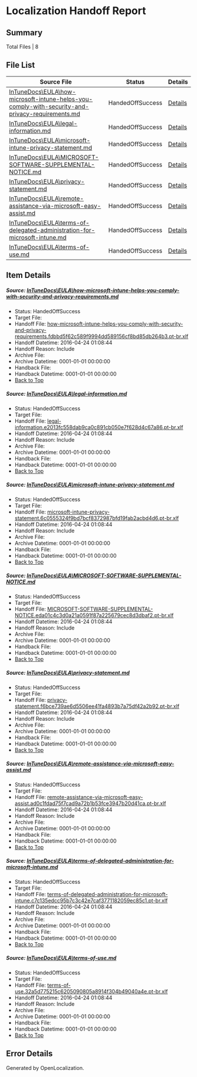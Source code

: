 # <a name='report-top'></a> Localization Handoff Report

## Summary
 Total Files | 8

## File List
 Source File | Status | Details 
 ----------- | ------ | ------- 
 [InTuneDocs\EULA\how-microsoft-intune-helps-you-comply-with-security-and-privacy-requirements.md](https://github.com/Microsoft/IntuneDocs-pr/blob/2bc4a19b8acbf5022cd6f88d096d12c04a62d19e/InTuneDocs/EULA/how-microsoft-intune-helps-you-comply-with-security-and-privacy-requirements.md) | HandedOffSuccess | [Details](#e9fbe31b5a9d2fc1f573bfddce520634bbee303f482)
 [InTuneDocs\EULA\legal-information.md](https://github.com/Microsoft/IntuneDocs-pr/blob/2bc4a19b8acbf5022cd6f88d096d12c04a62d19e/InTuneDocs/EULA/legal-information.md) | HandedOffSuccess | [Details](#191d4d3e5a4608a5f3efe02ca40809e1d598af96483)
 [InTuneDocs\EULA\microsoft-intune-privacy-statement.md](https://github.com/Microsoft/IntuneDocs-pr/blob/2bc4a19b8acbf5022cd6f88d096d12c04a62d19e/InTuneDocs/EULA/microsoft-intune-privacy-statement.md) | HandedOffSuccess | [Details](#865c88187ac25087e2cfa3203af58116968943fe487)
 [InTuneDocs\EULA\MICROSOFT-SOFTWARE-SUPPLEMENTAL-NOTICE.md](https://github.com/Microsoft/IntuneDocs-pr/blob/2bc4a19b8acbf5022cd6f88d096d12c04a62d19e/InTuneDocs/EULA/MICROSOFT-SOFTWARE-SUPPLEMENTAL-NOTICE.md) | HandedOffSuccess | [Details](#8539425eacced1e09d64b582b41c7fce26e683ac488)
 [InTuneDocs\EULA\privacy-statement.md](https://github.com/Microsoft/IntuneDocs-pr/blob/2bc4a19b8acbf5022cd6f88d096d12c04a62d19e/InTuneDocs/EULA/privacy-statement.md) | HandedOffSuccess | [Details](#7f4bbf13f71b0a316740421bed806595fd7b8808489)
 [InTuneDocs\EULA\remote-assistance-via-microsoft-easy-assist.md](https://github.com/Microsoft/IntuneDocs-pr/blob/2bc4a19b8acbf5022cd6f88d096d12c04a62d19e/InTuneDocs/EULA/remote-assistance-via-microsoft-easy-assist.md) | HandedOffSuccess | [Details](#232a2468ec697a5880e70ea175bb1c251626e0ec490)
 [InTuneDocs\EULA\terms-of-delegated-administration-for-microsoft-intune.md](https://github.com/Microsoft/IntuneDocs-pr/blob/2bc4a19b8acbf5022cd6f88d096d12c04a62d19e/InTuneDocs/EULA/terms-of-delegated-administration-for-microsoft-intune.md) | HandedOffSuccess | [Details](#cf232a785700879a5d881c3c22ac8533d7cb842d492)
 [InTuneDocs\EULA\terms-of-use.md](https://github.com/Microsoft/IntuneDocs-pr/blob/2bc4a19b8acbf5022cd6f88d096d12c04a62d19e/InTuneDocs/EULA/terms-of-use.md) | HandedOffSuccess | [Details](#28d2b3044fb20325f8a4e0fdf7f33a8eac24850a493)

## Item Details
##### <a name='e9fbe31b5a9d2fc1f573bfddce520634bbee303f482'></a> Source: [InTuneDocs\EULA\how-microsoft-intune-helps-you-comply-with-security-and-privacy-requirements.md](https://github.com/Microsoft/IntuneDocs-pr/blob/2bc4a19b8acbf5022cd6f88d096d12c04a62d19e/InTuneDocs/EULA/how-microsoft-intune-helps-you-comply-with-security-and-privacy-requirements.md)
* Status: HandedOffSuccess
* Target File: 
* Handoff File: [how-microsoft-intune-helps-you-comply-with-security-and-privacy-requirements.fdbbd5f62c589f9994dd589156cf8bd85db264b3.pt-br.xlf](https://github.com/Microsoft/EM.handoff/blob/2b7a80c53c330f9b31c065bf12b4224214f564e6/ol-handoff/Microsoft/IntuneDocs-pr.pt-br/master/how-microsoft-intune-helps-you-comply-with-security-and-privacy-requirements.fdbbd5f62c589f9994dd589156cf8bd85db264b3.pt-br.xlf)
* Handoff Datetime: 2016-04-24 01:08:44
* Handoff Reason: Include
* Archive File: 
* Archive Datetime: 0001-01-01 00:00:00
* Handback File: 
* Handback Datetime: 0001-01-01 00:00:00
* [Back to Top](#report-top)

##### <a name='191d4d3e5a4608a5f3efe02ca40809e1d598af96483'></a> Source: [InTuneDocs\EULA\legal-information.md](https://github.com/Microsoft/IntuneDocs-pr/blob/2bc4a19b8acbf5022cd6f88d096d12c04a62d19e/InTuneDocs/EULA/legal-information.md)
* Status: HandedOffSuccess
* Target File: 
* Handoff File: [legal-information.e2013fc558dab9ca0c891cb050e7f628d4c67a86.pt-br.xlf](https://github.com/Microsoft/EM.handoff/blob/2b7a80c53c330f9b31c065bf12b4224214f564e6/ol-handoff/Microsoft/IntuneDocs-pr.pt-br/master/legal-information.e2013fc558dab9ca0c891cb050e7f628d4c67a86.pt-br.xlf)
* Handoff Datetime: 2016-04-24 01:08:44
* Handoff Reason: Include
* Archive File: 
* Archive Datetime: 0001-01-01 00:00:00
* Handback File: 
* Handback Datetime: 0001-01-01 00:00:00
* [Back to Top](#report-top)

##### <a name='865c88187ac25087e2cfa3203af58116968943fe487'></a> Source: [InTuneDocs\EULA\microsoft-intune-privacy-statement.md](https://github.com/Microsoft/IntuneDocs-pr/blob/2bc4a19b8acbf5022cd6f88d096d12c04a62d19e/InTuneDocs/EULA/microsoft-intune-privacy-statement.md)
* Status: HandedOffSuccess
* Target File: 
* Handoff File: [microsoft-intune-privacy-statement.6c0555324f9bd7bcf8372987bfd19fab2acbd4d6.pt-br.xlf](https://github.com/Microsoft/EM.handoff/blob/2b7a80c53c330f9b31c065bf12b4224214f564e6/ol-handoff/Microsoft/IntuneDocs-pr.pt-br/master/microsoft-intune-privacy-statement.6c0555324f9bd7bcf8372987bfd19fab2acbd4d6.pt-br.xlf)
* Handoff Datetime: 2016-04-24 01:08:44
* Handoff Reason: Include
* Archive File: 
* Archive Datetime: 0001-01-01 00:00:00
* Handback File: 
* Handback Datetime: 0001-01-01 00:00:00
* [Back to Top](#report-top)

##### <a name='8539425eacced1e09d64b582b41c7fce26e683ac488'></a> Source: [InTuneDocs\EULA\MICROSOFT-SOFTWARE-SUPPLEMENTAL-NOTICE.md](https://github.com/Microsoft/IntuneDocs-pr/blob/2bc4a19b8acbf5022cd6f88d096d12c04a62d19e/InTuneDocs/EULA/MICROSOFT-SOFTWARE-SUPPLEMENTAL-NOTICE.md)
* Status: HandedOffSuccess
* Target File: 
* Handoff File: [MICROSOFT-SOFTWARE-SUPPLEMENTAL-NOTICE.eda01c4c3d0a21a0591f87a225679cec8d3dbaf2.pt-br.xlf](https://github.com/Microsoft/EM.handoff/blob/2b7a80c53c330f9b31c065bf12b4224214f564e6/ol-handoff/Microsoft/IntuneDocs-pr.pt-br/master/MICROSOFT-SOFTWARE-SUPPLEMENTAL-NOTICE.eda01c4c3d0a21a0591f87a225679cec8d3dbaf2.pt-br.xlf)
* Handoff Datetime: 2016-04-24 01:08:44
* Handoff Reason: Include
* Archive File: 
* Archive Datetime: 0001-01-01 00:00:00
* Handback File: 
* Handback Datetime: 0001-01-01 00:00:00
* [Back to Top](#report-top)

##### <a name='7f4bbf13f71b0a316740421bed806595fd7b8808489'></a> Source: [InTuneDocs\EULA\privacy-statement.md](https://github.com/Microsoft/IntuneDocs-pr/blob/2bc4a19b8acbf5022cd6f88d096d12c04a62d19e/InTuneDocs/EULA/privacy-statement.md)
* Status: HandedOffSuccess
* Target File: 
* Handoff File: [privacy-statement.f6bce739ae6d5506ee41fa4893b7a75df42a2b92.pt-br.xlf](https://github.com/Microsoft/EM.handoff/blob/2b7a80c53c330f9b31c065bf12b4224214f564e6/ol-handoff/Microsoft/IntuneDocs-pr.pt-br/master/privacy-statement.f6bce739ae6d5506ee41fa4893b7a75df42a2b92.pt-br.xlf)
* Handoff Datetime: 2016-04-24 01:08:44
* Handoff Reason: Include
* Archive File: 
* Archive Datetime: 0001-01-01 00:00:00
* Handback File: 
* Handback Datetime: 0001-01-01 00:00:00
* [Back to Top](#report-top)

##### <a name='232a2468ec697a5880e70ea175bb1c251626e0ec490'></a> Source: [InTuneDocs\EULA\remote-assistance-via-microsoft-easy-assist.md](https://github.com/Microsoft/IntuneDocs-pr/blob/2bc4a19b8acbf5022cd6f88d096d12c04a62d19e/InTuneDocs/EULA/remote-assistance-via-microsoft-easy-assist.md)
* Status: HandedOffSuccess
* Target File: 
* Handoff File: [remote-assistance-via-microsoft-easy-assist.ad0c1fdad75f7cad9a72b1b53fce3947b20d41ca.pt-br.xlf](https://github.com/Microsoft/EM.handoff/blob/2b7a80c53c330f9b31c065bf12b4224214f564e6/ol-handoff/Microsoft/IntuneDocs-pr.pt-br/master/remote-assistance-via-microsoft-easy-assist.ad0c1fdad75f7cad9a72b1b53fce3947b20d41ca.pt-br.xlf)
* Handoff Datetime: 2016-04-24 01:08:44
* Handoff Reason: Include
* Archive File: 
* Archive Datetime: 0001-01-01 00:00:00
* Handback File: 
* Handback Datetime: 0001-01-01 00:00:00
* [Back to Top](#report-top)

##### <a name='cf232a785700879a5d881c3c22ac8533d7cb842d492'></a> Source: [InTuneDocs\EULA\terms-of-delegated-administration-for-microsoft-intune.md](https://github.com/Microsoft/IntuneDocs-pr/blob/2bc4a19b8acbf5022cd6f88d096d12c04a62d19e/InTuneDocs/EULA/terms-of-delegated-administration-for-microsoft-intune.md)
* Status: HandedOffSuccess
* Target File: 
* Handoff File: [terms-of-delegated-administration-for-microsoft-intune.c7c135edcc95b7c3c42e7caf3771182059ec85c1.pt-br.xlf](https://github.com/Microsoft/EM.handoff/blob/2b7a80c53c330f9b31c065bf12b4224214f564e6/ol-handoff/Microsoft/IntuneDocs-pr.pt-br/master/terms-of-delegated-administration-for-microsoft-intune.c7c135edcc95b7c3c42e7caf3771182059ec85c1.pt-br.xlf)
* Handoff Datetime: 2016-04-24 01:08:44
* Handoff Reason: Include
* Archive File: 
* Archive Datetime: 0001-01-01 00:00:00
* Handback File: 
* Handback Datetime: 0001-01-01 00:00:00
* [Back to Top](#report-top)

##### <a name='28d2b3044fb20325f8a4e0fdf7f33a8eac24850a493'></a> Source: [InTuneDocs\EULA\terms-of-use.md](https://github.com/Microsoft/IntuneDocs-pr/blob/2bc4a19b8acbf5022cd6f88d096d12c04a62d19e/InTuneDocs/EULA/terms-of-use.md)
* Status: HandedOffSuccess
* Target File: 
* Handoff File: [terms-of-use.32a5d775215c6205090805a8914f304b49040a4e.pt-br.xlf](https://github.com/Microsoft/EM.handoff/blob/2b7a80c53c330f9b31c065bf12b4224214f564e6/ol-handoff/Microsoft/IntuneDocs-pr.pt-br/master/terms-of-use.32a5d775215c6205090805a8914f304b49040a4e.pt-br.xlf)
* Handoff Datetime: 2016-04-24 01:08:44
* Handoff Reason: Include
* Archive File: 
* Archive Datetime: 0001-01-01 00:00:00
* Handback File: 
* Handback Datetime: 0001-01-01 00:00:00
* [Back to Top](#report-top)


## Error Details

Generated by OpenLocalization.
